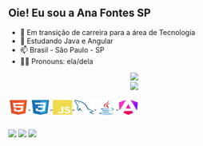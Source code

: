 ## Oie! Eu sou a Ana Fontes SP

- 🔭 Em transição de carreira para a área de Tecnologia
- 🌱 Estudando Java e Angular
- 📫 Brasil - São Paulo - SP
- 👩‍💻 Pronouns: ela/dela
<div align="center">
  <img height="180em" src="https://img.icons8.com/?size=100&id=Foy34JcTSeDo&format=png&color=000000"/>
</div>


<div align="center">
  <a href="https://github.com/anafontessp">
  <img height="180em" src="https://github-readme-stats.vercel.app/api?username=anafontessp&show_icons=true&theme=dracula&include_all_commits=true&count_private=true"/>
</div>
<div style="display: inline_block"><br>
<img align="center" alt="Ana-HTML" height="30" width="40" src="https://raw.githubusercontent.com/devicons/devicon/master/icons/html5/html5-original.svg">
<img align="center" alt="Ana-CSS" height="30" width="40" src="https://raw.githubusercontent.com/devicons/devicon/master/icons/css3/css3-original.svg">
<img align="center" alt="Ana-Js" height="30" width="40" src="https://raw.githubusercontent.com/devicons/devicon/master/icons/javascript/javascript-plain.svg">
<img align="center" alt="Ana-Js" height="30" width="40" src="https://raw.githubusercontent.com/devicons/devicon/master/icons/mysql/mysql-original.svg">
<img align="center" alt="Ana-Js" height="30" width="40" src="https://raw.githubusercontent.com/devicons/devicon/master/icons/java/java-original.svg">
<img align="center" alt="Ana-Js" height="30" width="40" src="https://raw.githubusercontent.com/devicons/devicon/master/icons/angular/angular-original.svg">
</div>
  
  ##
  
<div>
  <a href="https://discord.com/channels/@me" target="_blank"><img src="https://img.shields.io/badge/Discord-7289DA?style=for-the-badge&logo=discord&logoColor=white"
  target="_blank"></a>
  <a href="https://www.linkedin.com/in/anafontessp" target="_blank"><img src="https://img.shields.io/badge/-LinkedIn-%230077B5?style=for-the-badge&logo=linkedin&logoColor=white" target="_blank"></a>
  <a href="https://instagram.com/anafontessp" target="_blank"><img src="https://img.shields.io/badge/-Instagram-%23E4405F?style=for-the-badge&logo=instagram&logoColor=white" target="_blank"></a>
  

  
</div>
  
  
